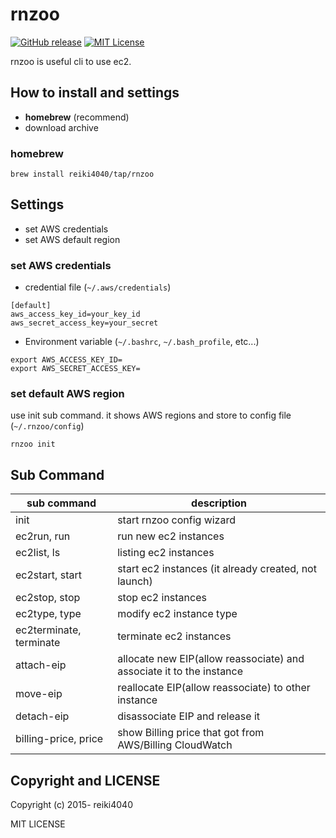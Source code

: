 rnzoo
====

[![GitHub release](http://img.shields.io/github/release/reiki4040/rnzoo.svg?style=flat-square)][release]
[![MIT License](http://img.shields.io/badge/license-MIT-blue.svg?style=flat-square)][license]

[release]: https://github.com/reiki4040/rnzoo/releases
[license]: https://github.com/reiki4040/rnzoo/blob/master/LICENSE

rnzoo is useful cli to use ec2.

## How to install and settings

- **homebrew** (recommend)
- download archive

### homebrew

```
brew install reiki4040/tap/rnzoo
```

## Settings

- set AWS credentials
- set AWS default region

### set AWS credentials

* credential file (`~/.aws/credentials`)

```
[default]
aws_access_key_id=your_key_id
aws_secret_access_key=your_secret
```

* Environment variable (`~/.bashrc`, `~/.bash_profile`, etc...)

```
export AWS_ACCESS_KEY_ID=
export AWS_SECRET_ACCESS_KEY=
```

### set default AWS region

use init sub command. it shows AWS regions and store to config file (`~/.rnzoo/config`)

```
rnzoo init
```

## Sub Command

| sub command | description |
|-------------|-------------|
| init | start rnzoo config wizard |
| ec2run, run | run new ec2 instances |
| ec2list, ls | listing ec2 instances |
| ec2start, start | start ec2 instances (it already created, not launch) |
| ec2stop, stop | stop ec2 instances |
| ec2type, type | modify ec2 instance type |
| ec2terminate, terminate | terminate ec2 instances |
| attach-eip | allocate new EIP(allow reassociate) and associate it to the instance |
| move-eip | reallocate EIP(allow reassociate) to other instance |
| detach-eip | disassociate EIP and release it |
| billing-price, price | show Billing price that got from AWS/Billing CloudWatch |

## Copyright and LICENSE

Copyright (c) 2015- reiki4040

MIT LICENSE
